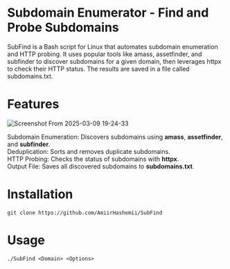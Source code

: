 # Subdomain Enumerator - Find and Probe Subdomains
SubFind is a Bash script for Linux that automates subdomain enumeration and HTTP probing. It uses popular tools like amass, assetfinder, and subfinder to discover subdomains for a given domain, then leverages httpx to check their HTTP status. The results are saved in a file called subdomains.txt.
    
# Features  
![Screenshot From 2025-03-09 19-24-33](https://github.com/user-attachments/assets/2e66573c-e143-4ac5-989f-50da88b2dbde)  

Subdomain Enumeration: Discovers subdomains using **amass**, **assetfinder**, and **subfinder**.  
Deduplication: Sorts and removes duplicate subdomains.  
HTTP Probing: Checks the status of subdomains with **httpx**.  
Output File: Saves all discovered subdomains to **subdomains.txt**.  


# Installation
```
git clone https://github.com/AmiirHashemii/SubFind
```

# Usage
```
./SubFind <Domain> <Options>
```
